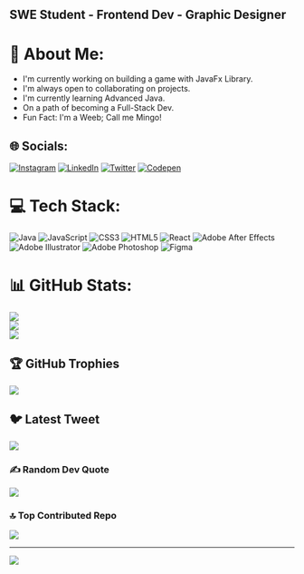 ## SWE Student - Frontend Dev - Graphic Designer

# 💫 About Me:
- I'm currently working on building a game with JavaFx Library.
- I'm always open to collaborating on projects.
- I'm currently learning Advanced Java.
- On a path of becoming a Full-Stack Dev.
- Fun Fact: I'm a Weeb; Call me Mingo!


## 🌐 Socials:
[![Instagram](https://img.shields.io/badge/Instagram-%23E4405F.svg?logo=Instagram&logoColor=white)](https://instagram.com/aziotaku/) [![LinkedIn](https://img.shields.io/badge/LinkedIn-%230077B5.svg?logo=linkedin&logoColor=white)](https://linkedin.com/in/azimifardous/) [![Twitter](https://img.shields.io/badge/Twitter-%231DA1F2.svg?logo=Twitter&logoColor=white)](https://twitter.com/AzimiFardous) [![Codepen](https://img.shields.io/badge/Codepen-000000?style=for-the-badge&logo=codepen&logoColor=white)](https://codepen.io/azimifardous) 

# 💻 Tech Stack:
![Java](https://img.shields.io/badge/java-%23ED8B00.svg?style=for-the-badge&logo=java&logoColor=white) ![JavaScript](https://img.shields.io/badge/javascript-%23323330.svg?style=for-the-badge&logo=javascript&logoColor=%23F7DF1E) ![CSS3](https://img.shields.io/badge/css3-%231572B6.svg?style=for-the-badge&logo=css3&logoColor=white) ![HTML5](https://img.shields.io/badge/html5-%23E34F26.svg?style=for-the-badge&logo=html5&logoColor=white) ![React](https://img.shields.io/badge/react-%2320232a.svg?style=for-the-badge&logo=react&logoColor=%2361DAFB) ![Adobe After Effects](https://img.shields.io/badge/Adobe%20After%20Effects-9999FF.svg?style=for-the-badge&logo=Adobe%20After%20Effects&logoColor=white) ![Adobe Illustrator](https://img.shields.io/badge/adobeillustrator-%23FF9A00.svg?style=for-the-badge&logo=adobeillustrator&logoColor=white) ![Adobe Photoshop](https://img.shields.io/badge/adobephotoshop-%2331A8FF.svg?style=for-the-badge&logo=adobephotoshop&logoColor=white) 	![Figma](https://img.shields.io/badge/figma-%23F24E1E.svg?style=for-the-badge&logo=figma&logoColor=white)
# 📊 GitHub Stats:
![](https://github-readme-stats.vercel.app/api?username=azimifardous&theme=dark&hide_border=false&include_all_commits=true&count_private=true)<br/>
![](https://github-readme-streak-stats.herokuapp.com/?user=azimifardous&theme=dark&hide_border=false)<br/>
![](https://github-readme-stats.vercel.app/api/top-langs/?username=azimifardous&theme=dark&hide_border=false&include_all_commits=true&count_private=true&layout=compact)

## 🏆 GitHub Trophies
![](https://github-profile-trophy.vercel.app/?username=azimifardous&theme=radical&no-frame=true&no-bg=false&margin-w=4)

## 🐦 Latest Tweet
[![](https://gtce.itsvg.in/api?username=https://twitter.com/AzimiFardous)](https://github.com/VishwaGauravIn/github-twitter-card-embed)

### ✍️ Random Dev Quote
![](https://quotes-github-readme.vercel.app/api?type=horizontal&theme=radical)

### 🔝 Top Contributed Repo
![](https://github-contributor-stats.vercel.app/api?username=azimifardous&limit=5&theme=dark&combine_all_yearly_contributions=true)

---
[![](https://visitcount.itsvg.in/api?id=azimifardous&icon=0&color=0)](https://visitcount.itsvg.in)

